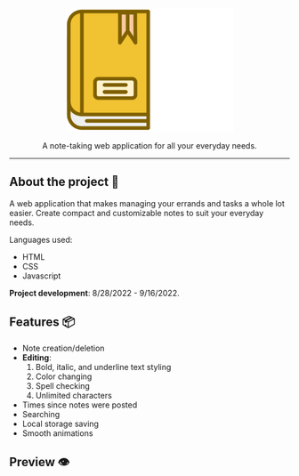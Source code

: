 <p align="center">
  <img src="https://github.com/KennethOnuorah/Javascript-Notes/blob/main/readme_app_logo.png" width="302" height="222">
</p>

<p align="center">
  A note-taking web application for all your everyday needs.
</p>

------

## About the project 🔎

A web application that makes managing your errands and tasks a whole lot easier. Create compact and customizable notes to suit your everyday needs.

Languages used:
* HTML
* CSS
* Javascript

**Project development**: 8/28/2022 - 9/16/2022.

## Features 📦️

* Note creation/deletion
* **Editing**:
    1. Bold, italic, and underline text styling
    2. Color changing
    3. Spell checking
    4. Unlimited characters
* Times since notes were posted
* Searching
* Local storage saving
* Smooth animations

## Preview 👁️
